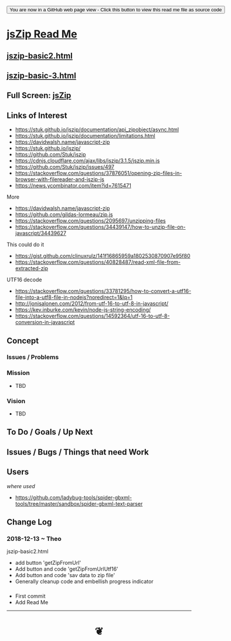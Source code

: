 <span style=display:none; >[You are now in a GitHub source code view - click this link to view Read Me file as a web page]( http://jaanga.github.io/cookbook-html/examples/libraries/jszip/#README.md "View file as a web page." ) </span>
<div><input type=button onclick=window.location.href='https://github.com/jaanga/jaanga.github.io/tree/master/cookbook-html/examples/libraries/jszip/';
value='You are now in a GitHub web page view - Click this button to view this read me file as source code' ></div>



# [jsZip Read Me]( https://jaanga.github.io/master/cookbook-html/examples/libraries/jszip/index.html#readme.md )


## [jszip-basic2.html]( https://jaanga.github.io/master/cookbook-html/examples/libraries/jszip/jszip-basic2/jszip-basic2.html )

## [jszip-basic-3.html]( https://jaanga.github.io/master/cookbook-html/examples/libraries/jszip/jszip-basic-3.html )

## Full Screen: [ jsZip ]( https://jaanga.github.io/master/cookbook-html/examples/libraries/jszip/index.html )

## Links of Interest

* https://stuk.github.io/jszip/documentation/api_zipobject/async.html
* https://stuk.github.io/jszip/documentation/limitations.html
* <https://davidwalsh.name/javascript-zip>
* <https://stuk.github.io/jszip/>
* <https://github.com/Stuk/jszip>
* <https://cdnjs.cloudflare.com/ajax/libs/jszip/3.1.5/jszip.min.js>
* <https://github.com/Stuk/jszip/issues/497>
* <https://stackoverflow.com/questions/37876051/opening-zip-files-in-browser-with-filereader-and-jszip-js>
* <https://news.ycombinator.com/item?id=7615471>

More
* https://davidwalsh.name/javascript-zip
* https://github.com/gildas-lormeau/zip.js
* https://stackoverflow.com/questions/2095697/unzipping-files
* https://stackoverflow.com/questions/34439147/how-to-unzip-file-on-javascript/34439627

This could do it
* <https://gist.github.com/clinuxrulz/141f16865959a1802530870907e95f80>
* <https://stackoverflow.com/questions/40828487/read-xml-file-from-extracted-zip>

UTF16 decode
* https://stackoverflow.com/questions/33781295/how-to-convert-a-utf16-file-into-a-utf8-file-in-nodejs?noredirect=1&lq=1
* http://jonisalonen.com/2012/from-utf-16-to-utf-8-in-javascript/
* https://kev.inburke.com/kevin/node-js-string-encoding/
* https://stackoverflow.com/questions/14592364/utf-16-to-utf-8-conversion-in-javascript



## Concept

### Issues / Problems


### Mission
<!-- a statement of a rationale, applicable now as well as in the future -->

* TBD

### Vision
<!--  a descriptive picture of a desired future state -->

* TBD

## To Do / Goals / Up Next



## Issues / Bugs / Things that need Work



## Users
_where used_

* https://github.com/ladybug-tools/spider-gbxml-tools/tree/master/sandbox/spider-gbxml-text-parser




## Change Log

### 2018-12-13 ~ Theo

jszip-basic2.html
* add button 'getZipFromUrl'
* Add button and code  'getZipFromUrlUtf16'
* Add button and code 'sav data to zip file'
* Generally cleanup code and embellish progress indicator


###

* First commit
* Add Read Me


***

# <center title="hello!" ><a href=javascript:window.scrollTo(0,0); style=text-decoration:none; > ❦ </a></center>

